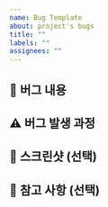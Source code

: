 ```yaml
---
name: Bug Template
about: project's bugs
title: ""
labels: ""
assignees: ""
---
```


## 🐞 버그 내용

## ⚠️ 버그 발생 과정

## 📸 스크린샷 (선택)

## 🔆 참고 사항 (선택)
